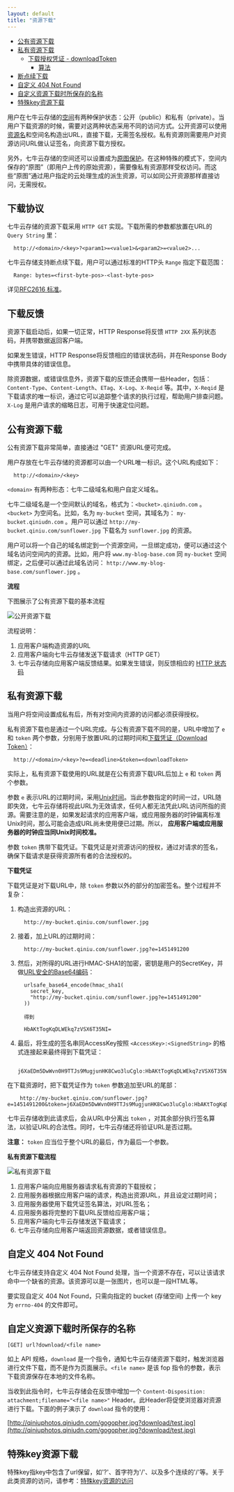```yaml
---
layout: default
title: "资源下载"
---
```


- [公有资源下载](#public-download)
- [私有资源下载](#private-download)
    - [下载授权凭证 - downloadToken](#download-token)
        - [算法](#download-token-algorithm)
- [断点续下载](#download-by-range)
- [自定义 404 Not Found](#define-404-not-found)
- [自定义资源下载时所保存的名称](#define-download-friendly-name)
- [特殊key资源下载](#unusual-key-download)


用户在七牛云存储的[空间](http://docs.qiniu.com/api/v6/terminology.html#Bucket)有两种保护状态：公开（public）和私有（private）。当用户下载资源的时候，需要对这两种状态采用不同的访问方式。公开资源可以使用[资源名](http://docs.qiniu.com/api/v6/terminology.html#Key)和空间名构造出URL，直接下载，无需签名授权。私有资源则需要用户对资源访问URL做认证签名，向资源下载方授权。

另外，七牛云存储的空间还可以设置成为[原图保护](http://docs.qiniu.com/api/v6/terminology.html#Origin-Protect)。在这种特殊的模式下，空间内保存的“原图”（即用户上传的原始资源），需要像私有资源那样受权访问。而这些“原图”通过用户指定的云处理生成的派生资源，可以如同公开资源那样直接访问，无需授权。


<a name="download-proto"></a>

## 下载协议

七牛云存储的资源下载采用 `HTTP GET` 实现。下载所需的参数都放置在URL的 `Query String` 里：

```
  http://<domain>/<key>?<param1>=<value1>&<param2>=<value2>...
```

七牛云存储支持断点续下载，用户可以通过标准的HTTP头 `Range` 指定下载范围：

```
  Range: bytes=<first-byte-pos>-<last-byte-pos>
```

详见[RFC2616 标准](<http://www.w3.org/Protocols/rfc2616/rfc2616-sec14.html#sec14.35>)。

<a name="download-response"></a>

## 下载反馈

资源下载启动后，如果一切正常，HTTP Response将反馈 `HTTP 2XX` 系列状态码，并携带数据返回客户端。

如果发生错误，HTTP Response将反馈相应的错误状态码，并在Response Body中携带具体的错误信息。

除资源数据，或错误信息外，资源下载的反馈还会携带一些Header，包括：`Content-Type`、`Content-Length`、`ETag`、`X-Log`、`X-Reqid` 等。其中，`X-Reqid` 是下载请求的唯一标识，通过它可以追踪整个请求的执行过程，帮助用户排查问题。 `X-Log` 是用户请求的缩略日志，可用于快速定位问题。


<a name="public-download"></a>

## 公有资源下载

公有资源下载非常简单，直接通过 "GET" 资源URL便可完成。

用户存放在七牛云存储的资源都可以由一个URL唯一标识。这个URL构成如下：

```
  http://<domain>/<key>
```

`<domain>` 有两种形态：七牛二级域名和用户自定义域名。

七牛二级域名是一个空间默认的域名，格式为：`<bucket>.qiniudn.com` 。 `<bucket>` 为空间名。比如，名为 `my-bucket` 空间，其域名为： `my-bucket.qiniudn.com` 。用户可以通过 `http://my-bucket.qiniu.com/sunflower.jpg` 下载名为 `sunflower.jpg` 的资源。

用户可以将一个自己的域名绑定到一个资源空间，一旦绑定成功，便可以通过这个域名访问空间内的资源。比如，用户将 `www.my-blog-base.com` 同 `my-bucket` 空间绑定，之后便可以通过此域名访问： `http://www.my-blog-base.com/sunflower.jpg` 。


**流程**

下图展示了公有资源下载的基本流程

![公开资源下载](img/public-download.png)

流程说明：

1. 应用客户端构造资源的URL
1. 应用客户端向七牛云存储发送下载请求（HTTP GET）
1. 七牛云存储向应用客户端反馈结果。如果发生错误，则反馈相应的 [HTTP 状态码](http://docs.qiniu.com/api/v6/errno.html)


<a name="private-download"></a>

## 私有资源下载

当用户将空间设置成私有后，所有对空间内资源的访问都必须获得授权。

私有资源下载也是通过一个URL完成。与公有资源下载不同的是，URL中增加了 `e` 和 `token` 两个参数，分别用于放置URL的过期时间和[下载凭证（Download Token）](#download-token)：

```
  http://<domain>/<key>?e=<deadline>&token=<downloadToken>
```

实际上，私有资源下载使用的URL就是在公有资源下载URL后加上 `e` 和 `token` 两个参数。

参数 `e` 表示URL的过期时间，采用[Unix时间](http://en.wikipedia.org/wiki/Unix_time)。当此参数指定的时间一过，URL随即失效，七牛云存储将视此URL为无效请求，任何人都无法凭此URL访问所指的资源。需要注意的是，如果发起请求的应用客户端，或应用服务器的时钟偏离标准Unix时间，那么可能会造成URL尚未使用便已过期。所以， **应用客户端或应用服务器的时钟应当同Unix时间校准。**

参数 `token` 携带下载凭证。下载凭证是对资源访问的授权，通过对请求的签名，确保下载请求是获得资源所有者的合法授权的。

<a name="download-token"></a>

**下载凭证**

下载凭证是对下载URL中，除 `token` 参数以外的部分的加密签名。整个过程并不复杂：

1. 构造出资源的URL：

    ```
      http://my-bucket.qiniu.com/sunflower.jpg
    ```

1. 接着，加上URL的过期时间：

    ```
      http://my-bucket.qiniu.com/sunflower.jpg?e=1451491200
    ```

1. 然后，对所得的URL进行HMAC-SHA1的加密，密钥是用户的SecretKey，并做[URL安全的Base64编码](http://docs.qiniu.com/api/v6/terminology.html#URLSafeBase64)：

    ```
      urlsafe_base64_encode(hmac_sha1(
        secret_key, 
        "http://my-bucket.qiniu.com/sunflower.jpg?e=1451491200"
      ))

      得到

      HbAKtTogKqDLWEkq7zVSX6T35NI=
    ```

1. 最后，将生成的签名串同AccessKey按照 `<AccessKey>:<SignedString>` 的格式连接起来最终得到下载凭证：

    ```
      j6XaEDm5DwWvn0H9TTJs9MugjunHK8Cwo3luCglo:HbAKtTogKqDLWEkq7zVSX6T35NI=
    ```

在下载资源时，把下载凭证作为 `token` 参数追加至URL的尾部：

```
    http://my-bucket.qiniu.com/sunflower.jpg?e=1451491200&token=j6XaEDm5DwWvn0H9TTJs9MugjunHK8Cwo3luCglo:HbAKtTogKqDLWEkq7zVSX6T35NI=
```

七牛云存储收到此请求后，会从URL中分离出 `token` ，对其余部分执行签名算法，以验证URL的合法性。同时，七牛云存储还将验证URL是否过期。

**注意：** `token` 应当位于整个URL的最后，作为最后一个参数。



<a name="private-download-proc"></a>

**私有资源下载流程**

![私有资源下载](img/private-download.png)

1. 应用客户端向应用服务器请求私有资源的下载授权；
1. 应用服务器根据应用客户端的请求，构造出资源URL，并且设定过期时间；
1. 应用服务器使用下载凭证签名算法，对URL签名；
1. 应用服务器将完整的下载URL反馈给应用客户端；
1. 应用客户端向七牛云存储发送下载请求；
1. 七牛云存储向应用客户端返回资源数据，或者错误信息。



<a name="define-404-not-found"></a>

## 自定义 404 Not Found

七牛云存储支持自定义 404 Not Found 处理，当一个资源不存在，可以让该请求命中一个缺省的资源。该资源可以是一张图片，也可以是一段HTML等。

要实现自定义 404 Not Found，只需向指定的 bucket (存储空间) 上传一个 key 为 `errno-404` 的文件即可。



<a name="define-download-friendly-name"></a>

## 自定义资源下载时所保存的名称

    [GET] url?download/<file name>

如上 API 规格，`download` 是一个指令，通知七牛云存储资源下载时，触发浏览器进行文件下载，而不是作为页面展示。`<file name>` 是该 fop 指令的参数，表示下载资源保存在本地的文件名称。

当收到此指令时，七牛云存储会在反馈中增加一个 `Content-Disposition: attachment;filename="<file name>"` Header。此Header将促使浏览器对资源进行下载。下面的例子演示了 `download` 指令的使用：

  [http://qiniuphotos.qiniudn.com/gogopher.jpg?download/test.jpg](http://qiniuphotos.qiniudn.com/gogopher.jpg?download/test.jpg)

<a name="unusual-key-download"></a>

## 特殊key资源下载

特殊key指key中包含了url保留，如'?'、首字符为'/'、以及多个连续的'/'等。关于此类资源的访问，请参考：[特殊key资源的访问](http://kb.qiniu.com/52slk76w)